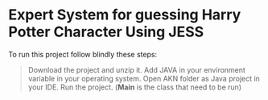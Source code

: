 # Expert System for guessing Harry Potter Character Using JESS

To run this project follow blindly these steps: 
> Download the project and unzip it.
> Add JAVA in your environment variable in your operating system.
> Open AKN folder as Java project in your IDE.
> Run the project. (**Main** is the class that need to be run)
